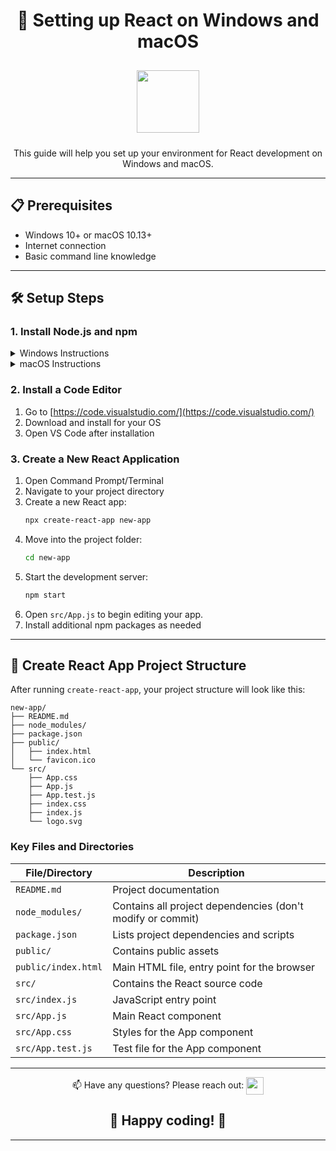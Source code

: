 <div align="center">

# 🚀 Setting up React on Windows and macOS

<div id="header">
  <img src="https://media1.giphy.com/media/v1.Y2lkPTc5MGI3NjExMDB5YzljczBpcWV1Z2kxc3cxdXBveDg2dmc2Y2Q1Ym5pMXc3dHo5NCZlcD12MV9pbnRlcm5hbF9naWZfYnlfaWQmY3Q9Zw/KEYMsj2LcXzfcTP5ii/giphy.webp" width="100" style="margin: 10px;"/>
</div>

This guide will help you set up your environment for React development on Windows and macOS.

</div>


---

## 📋 Prerequisites

- Windows 10+ or macOS 10.13+
- Internet connection
- Basic command line knowledge

---

## 🛠️ Setup Steps

### 1. Install Node.js and npm

<details>
<summary>Windows Instructions</summary>

1. Visit [https://nodejs.org/](https://nodejs.org/)
2. Download and install the LTS version
3. Verify installation:
   ```bash
   node --version
   npm --version
   ```
</details>

<details>
<summary>macOS Instructions</summary>

1. Install Homebrew:
   ```bash
   /bin/bash -c "$(curl -fsSL https://raw.githubusercontent.com/Homebrew/install/HEAD/install.sh)"
   ```
2. Install Node.js:
   ```bash
   brew install node
   ```
3. Verify installation:
   ```bash
   node --version
   npm --version
   ```
</details>

### 2. Install a Code Editor

1. Go to [https://code.visualstudio.com/](https://code.visualstudio.com/)
2. Download and install for your OS
3. Open VS Code after installation

### 3. Create a New React Application

1. Open Command Prompt/Terminal
2. Navigate to your project directory
3. Create a new React app:
   ```bash
   npx create-react-app new-app
   ```
4. Move into the project folder:
   ```bash
   cd new-app
   ```
5. Start the development server:
   ```bash
   npm start
   ```
6. Open `src/App.js` to begin editing your app.
7. Install additional npm packages as needed

---

## 📁 Create React App Project Structure

After running `create-react-app`, your project structure will look like this:

```
new-app/
├── README.md
├── node_modules/
├── package.json
├── public/
│   ├── index.html
│   └── favicon.ico
└── src/
    ├── App.css
    ├── App.js
    ├── App.test.js
    ├── index.css
    ├── index.js
    └── logo.svg
```

### Key Files and Directories

| File/Directory | Description |
|----------------|-------------|
| `README.md` | Project documentation |
| `node_modules/` | Contains all project dependencies (don't modify or commit) |
| `package.json` | Lists project dependencies and scripts |
| `public/` | Contains public assets |
| `public/index.html` | Main HTML file, entry point for the browser |
| `src/` | Contains the React source code |
| `src/index.js` | JavaScript entry point |
| `src/App.js` | Main React component |
| `src/App.css` | Styles for the App component |
| `src/App.test.js` | Test file for the App component |

---


<div align="center"> 
📫 Have any questions? Please reach out:
    <a href="mailto:kfnchx@umsl.edu">
    <img src="https://cdn-icons-png.flaticon.com/512/552/552486.png" width="28" height="28" style="vertical-align: middle;"/>
  </a>
</div>

<div align="center">
  <h2>🎉 Happy coding! 🎉</h2>
</div>

---